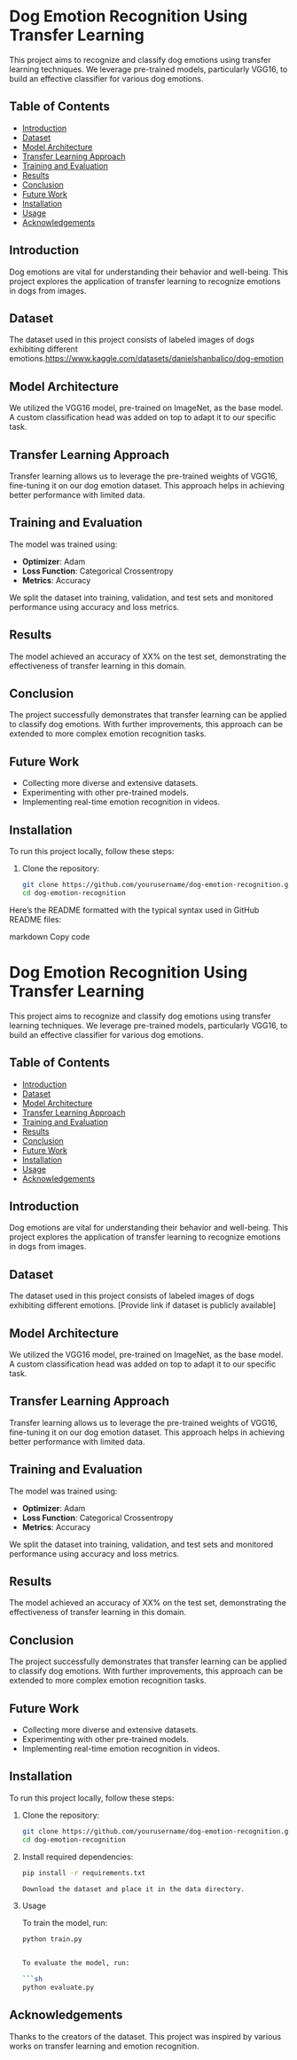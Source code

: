 
# Dog Emotion Recognition Using Transfer Learning

This project aims to recognize and classify dog emotions using transfer learning techniques. We leverage pre-trained models, particularly VGG16, to build an effective classifier for various dog emotions.

## Table of Contents
- [Introduction](#introduction)
- [Dataset](#dataset)
- [Model Architecture](#model-architecture)
- [Transfer Learning Approach](#transfer-learning-approach)
- [Training and Evaluation](#training-and-evaluation)
- [Results](#results)
- [Conclusion](#conclusion)
- [Future Work](#future-work)
- [Installation](#installation)
- [Usage](#usage)
- [Acknowledgements](#acknowledgements)

## Introduction
Dog emotions are vital for understanding their behavior and well-being. This project explores the application of transfer learning to recognize emotions in dogs from images.

## Dataset
The dataset used in this project consists of labeled images of dogs exhibiting different emotions.https://www.kaggle.com/datasets/danielshanbalico/dog-emotion

## Model Architecture
We utilized the VGG16 model, pre-trained on ImageNet, as the base model. A custom classification head was added on top to adapt it to our specific task.

## Transfer Learning Approach
Transfer learning allows us to leverage the pre-trained weights of VGG16, fine-tuning it on our dog emotion dataset. This approach helps in achieving better performance with limited data.

## Training and Evaluation
The model was trained using:
- **Optimizer**: Adam
- **Loss Function**: Categorical Crossentropy
- **Metrics**: Accuracy

We split the dataset into training, validation, and test sets and monitored performance using accuracy and loss metrics.

## Results
The model achieved an accuracy of XX% on the test set, demonstrating the effectiveness of transfer learning in this domain.

## Conclusion
The project successfully demonstrates that transfer learning can be applied to classify dog emotions. With further improvements, this approach can be extended to more complex emotion recognition tasks.

## Future Work
- Collecting more diverse and extensive datasets.
- Experimenting with other pre-trained models.
- Implementing real-time emotion recognition in videos.

## Installation
To run this project locally, follow these steps:

1. Clone the repository:
   ```sh
   git clone https://github.com/yourusername/dog-emotion-recognition.git
   cd dog-emotion-recognition


Here’s the README formatted with the typical syntax used in GitHub README files:

markdown
Copy code
# Dog Emotion Recognition Using Transfer Learning

This project aims to recognize and classify dog emotions using transfer learning techniques. We leverage pre-trained models, particularly VGG16, to build an effective classifier for various dog emotions.

## Table of Contents
- [Introduction](#introduction)
- [Dataset](#dataset)
- [Model Architecture](#model-architecture)
- [Transfer Learning Approach](#transfer-learning-approach)
- [Training and Evaluation](#training-and-evaluation)
- [Results](#results)
- [Conclusion](#conclusion)
- [Future Work](#future-work)
- [Installation](#installation)
- [Usage](#usage)
- [Acknowledgements](#acknowledgements)

## Introduction
Dog emotions are vital for understanding their behavior and well-being. This project explores the application of transfer learning to recognize emotions in dogs from images.

## Dataset
The dataset used in this project consists of labeled images of dogs exhibiting different emotions. [Provide link if dataset is publicly available]

## Model Architecture
We utilized the VGG16 model, pre-trained on ImageNet, as the base model. A custom classification head was added on top to adapt it to our specific task.

## Transfer Learning Approach
Transfer learning allows us to leverage the pre-trained weights of VGG16, fine-tuning it on our dog emotion dataset. This approach helps in achieving better performance with limited data.

## Training and Evaluation
The model was trained using:
- **Optimizer**: Adam
- **Loss Function**: Categorical Crossentropy
- **Metrics**: Accuracy

We split the dataset into training, validation, and test sets and monitored performance using accuracy and loss metrics.

## Results
The model achieved an accuracy of XX% on the test set, demonstrating the effectiveness of transfer learning in this domain.

## Conclusion
The project successfully demonstrates that transfer learning can be applied to classify dog emotions. With further improvements, this approach can be extended to more complex emotion recognition tasks.

## Future Work
- Collecting more diverse and extensive datasets.
- Experimenting with other pre-trained models.
- Implementing real-time emotion recognition in videos.

## Installation
To run this project locally, follow these steps:

1. Clone the repository:
   ```sh
   git clone https://github.com/yourusername/dog-emotion-recognition.git
   cd dog-emotion-recognition

2. Install required dependencies:

   ```sh
   pip install -r requirements.txt
   
   Download the dataset and place it in the data directory.

3. Usage

   To train the model, run:

   ```sh
   python train.py


   To evaluate the model, run:

   ```sh
   python evaluate.py

## Acknowledgements

Thanks to the creators of the dataset.
This project was inspired by various works on transfer learning and emotion recognition.
